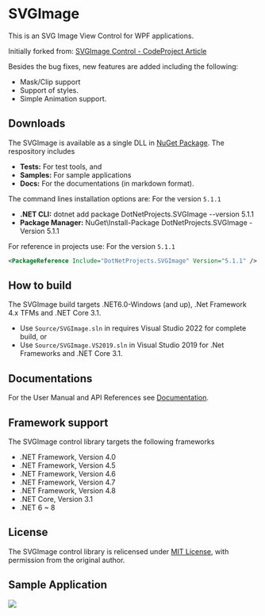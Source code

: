 # SVGImage
This is an SVG Image View Control for WPF applications.

Initially forked from: [SVGImage Control - CodeProject Article](https://www.codeproject.com/Articles/92434/SVGImage-Control)

Besides the bug fixes, new features are added including the following:
  - Mask/Clip support
  - Support of styles.
  - Simple Animation support.

## Downloads
The SVGImage is available as a single DLL in [NuGet Package](https://www.nuget.org/packages/DotNetProjects.SVGImage).
The respository includes
* **Tests:** For test tools, and
* **Samples:** For sample applications
* **Docs:** For the documentations (in markdown format).

The command lines installation options are: For the version `5.1.1`
* **.NET CLI:** dotnet add package DotNetProjects.SVGImage --version 5.1.1
* **Package Manager:** NuGet\Install-Package DotNetProjects.SVGImage -Version 5.1.1

For reference in projects use: For the version `5.1.1`
```xml
<PackageReference Include="DotNetProjects.SVGImage" Version="5.1.1" />
```

## How to build
The SVGImage build targets .NET6.0-Windows (and up), .Net Framework 4.x TFMs and .NET Core 3.1. 
* Use `Source/SVGImage.sln` in requires Visual Studio 2022 for complete build, or 
* Use `Source/SVGImage.VS2019.sln` in Visual Studio 2019 for .Net Frameworks and .NET Core 3.1.

## Documentations
For the User Manual and API References see [Documentation](http://dotnetprojects.github.io/SVGImage/).

## Framework support
The SVGImage control library targets the following frameworks
* .NET Framework, Version 4.0
* .NET Framework, Version 4.5
* .NET Framework, Version 4.6
* .NET Framework, Version 4.7
* .NET Framework, Version 4.8
* .NET Core, Version 3.1
* .NET 6 ~ 8

## License
The SVGImage control library is relicensed under [MIT License](https://github.com/dotnetprojects/SVGImage/blob/master/LICENSE),
with permission from the original author.

## Sample Application

![](Docs/images/sample.png)


